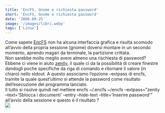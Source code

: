 ```yaml
---
title: 'EncFS, Gnome e richiesta password'
short: 'EncFS, Gnome e richiesta password'
date: '2008-09-25'
image: '/images/libri.webp'
tags: ['Linux']
---
```


Come sapete [EncFS](http://www.arg0.net/encfs) non ha alcuna interfaccia grafica e risulta scomodo all’avvio della propria sessione (gnome) doversi montare in un secondo momento, aprendo magari da terminale, la partizione crittata.  
Non sarebbe molto meglio avere almeno una rischiesta di password?  
Ebbene ci viene in aiuto [zenity](http://live.gnome.org/zenity), il quale ci da la possibilità di creare finestre dandogli poche specifiche da riga di comando e ritornare il valore (in chiaro) nello stdout. A questo associamo l’opzione –extpass di encfs, tramite la quale quest’ultimo si attende la password come risultato dell’esecuzione del programma lanciato.  
Il tutto si risolve quindi nel mettere encfs ~/.encfs ~/encfs –extpass=”zenity –text=’Sblocca i documenti’ –entry –hide-text –title=’Inserire password'” all’avvio della sessione e questo è il risultato ?  
![](http://mario.raval.li/files/2012/02/encfs.png)